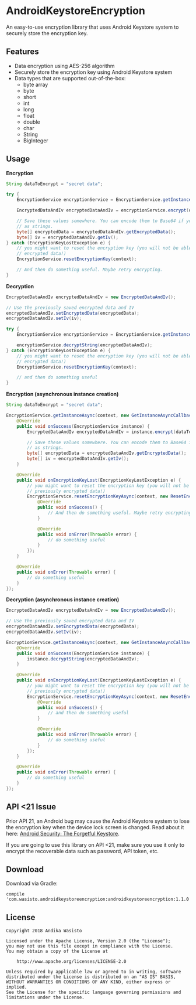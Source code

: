 AndroidKeystoreEncryption
=========================

An easy-to-use encryption library that uses Android Keystore system to securely store the encryption
key.

Features
--------

- Data encryption using AES-256 algorithm
- Securely store the encryption key using Android Keystore system
- Data types that are supported out-of-the-box:
  - byte array
  - byte
  - short
  - int
  - long
  - float
  - double
  - char
  - String
  - BigInteger

Usage
-----

**Encryption**

```java
String dataToEncrypt = "secret data";

try {
    EncryptionService encryptionService = EncryptionService.getInstance(context);

    EncryptedDataAndIv encryptedDataAndIv = encryptionService.encrypt(dataToEncrypt);

    // Save these values somewhere. You can encode them to Base64 if you need to save them
    // as strings.
    byte[] encryptedData = encryptedDataAndIv.getEncryptedData();
    byte[] iv = encryptedDataAndIv.getIv();
} catch (EncryptionKeyLostException e) {
    // you might want to reset the encryption key (you will not be able to decrypt the previously
    // encrypted data!)
    EncryptionService.resetEncryptionKey(context);

    // And then do something useful. Maybe retry encrypting.
}
```

**Decryption**

```java
EncryptedDataAndIv encryptedDataAndIv = new EncryptedDataAndIv();

// Use the previously saved encrypted data and IV
encryptedDataAndIv.setEncryptedData(encryptedData);
encryptedDataAndIv.setIv(iv);

try {
    EncryptionService encryptionService = EncryptionService.getInstance(context);

    encryptionService.decryptString(encryptedDataAndIv);
} catch (EncryptionKeyLostException e) {
    // you might want to reset the encryption key (you will not be able to decrypt the previously
    // encrypted data!)
    EncryptionService.resetEncryptionKey(context);

    // and then do something useful
}
```

**Encryption (asynchronous instance creation)**

```java
String dataToEncrypt = "secret data";

EncryptionService.getInstanceAsync(context, new GetInstanceAsyncCallback() {
    @Override
    public void onSuccess(EncryptionService instance) {
        EncryptedDataAndIv encryptedDataAndIv = instance.encrypt(dataToEncrypt);

        // Save these values somewhere. You can encode them to Base64 if you need to save them
        // as strings.
        byte[] encryptedData = encryptedDataAndIv.getEncryptedData();
        byte[] iv = encryptedDataAndIv.getIv();
    }

    @Override
    public void onEncryptionKeyLost(EncryptionKeyLostException e) {
        // you might want to reset the encryption key (you will not be able to decrypt the
        // previously encrypted data!)
        EncryptionService.resetEncryptionKeyAsync(context, new ResetEncryptionKeyAsyncCallback() {
            @Override
            public void onSuccess() {
                // And then do something useful. Maybe retry encrypting.
            }

            @Override
            public void onError(Throwable error) {
                // do something useful
            }
        });
    }

    @Override
    public void onError(Throwable error) {
        // do something useful
    }
});
```

**Decryption (asynchronous instance creation)**

```java
EncryptedDataAndIv encryptedDataAndIv = new EncryptedDataAndIv();

// Use the previously saved encrypted data and IV
encryptedDataAndIv.setEncryptedData(encryptedData);
encryptedDataAndIv.setIv(iv);

EncryptionService.getInstanceAsync(context, new GetInstanceAsyncCallback() {
    @Override
    public void onSuccess(EncryptionService instance) {
        instance.decryptString(encryptedDataAndIv);
    }

    @Override
    public void onEncryptionKeyLost(EncryptionKeyLostException e) {
        // you might want to reset the encryption key (you will not be able to decrypt the
        // previously encrypted data!)
        EncryptionService.resetEncryptionKeyAsync(context, new ResetEncryptionKeyAsyncCallback() {
            @Override
            public void onSuccess() {
                // and then do something useful
            }

            @Override
            public void onError(Throwable error) {
                // do something useful
            }
        });
    }

    @Override
    public void onError(Throwable error) {
        // do something useful
    }
});
```

API <21 Issue
-------------

Prior API 21, an Android bug may cause the Android Keystore system to lose the encryption key when
the device lock screen is changed. Read about it here:
[Android Security: The Forgetful Keystore](https://doridori.github.io/android-security-the-forgetful-keystore/#sthash.2oefHeqm.dpbs).

If you are going to use this library on API <21, make sure you use it only to encrypt the
recoverable data such as password, API token, etc.

Download
--------

Download via Gradle:

    compile 'com.wasisto.androidkeystoreencryption:androidkeystoreencryption:1.1.0'

License
-------

    Copyright 2018 Andika Wasisto

    Licensed under the Apache License, Version 2.0 (the "License");
    you may not use this file except in compliance with the License.
    You may obtain a copy of the License at

        http://www.apache.org/licenses/LICENSE-2.0

    Unless required by applicable law or agreed to in writing, software
    distributed under the License is distributed on an "AS IS" BASIS,
    WITHOUT WARRANTIES OR CONDITIONS OF ANY KIND, either express or implied.
    See the License for the specific language governing permissions and
    limitations under the License.
